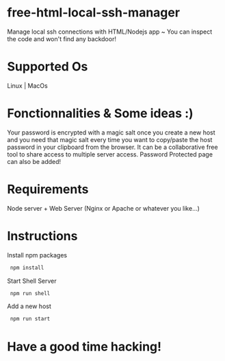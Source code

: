 # free-html-local-ssh-manager
Manage local ssh connections with HTML/Nodejs app ~ You can inspect the code and won't find any backdoor! <br>

# Supported Os
Linux | MacOs

# Fonctionnalities & Some ideas :)
Your password is encrypted with a magic salt once you create a new host and you need that magic salt every time you want to copy/paste the host password in your clipboard from the browser. It can be a collaborative free tool to share access to multiple server access. Password Protected page can also be added!

# Requirements

Node server + Web Server (Nginx or Apache or whatever you like...)

# Instructions

Install npm packages
```bash
 npm install
```

Start Shell Server
```bash
 npm run shell
```

Add a new host
```bash
 npm run start
```
# Have a good time hacking!
